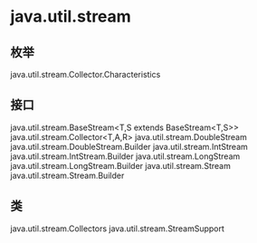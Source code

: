 # java.util.stream

## 枚举

java.util.stream.Collector.Characteristics

## 接口

java.util.stream.BaseStream<T,S extends BaseStream<T,S>>
java.util.stream.Collector<T,A,R>
java.util.stream.DoubleStream
java.util.stream.DoubleStream.Builder
java.util.stream.IntStream
java.util.stream.IntStream.Builder
java.util.stream.LongStream
java.util.stream.LongStream.Builder
java.util.stream.Stream<T>
java.util.stream.Stream.Builder<T>

## 类

java.util.stream.Collectors
java.util.stream.StreamSupport





